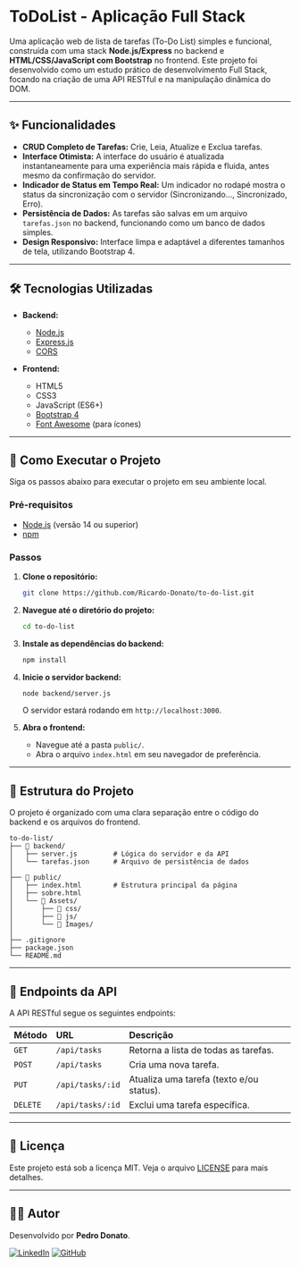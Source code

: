 # ToDoList - Aplicação Full Stack

 <!-- SUBSTITUA PELO SEU SCREENSHOT/GIF -->

Uma aplicação web de lista de tarefas (To-Do List) simples e funcional, construída com uma stack **Node.js/Express** no backend e **HTML/CSS/JavaScript com Bootstrap** no frontend. Este projeto foi desenvolvido como um estudo prático de desenvolvimento Full Stack, focando na criação de uma API RESTful e na manipulação dinâmica do DOM.

---

## ✨ Funcionalidades

- **CRUD Completo de Tarefas:** Crie, Leia, Atualize e Exclua tarefas.
- **Interface Otimista:** A interface do usuário é atualizada instantaneamente para uma experiência mais rápida e fluida, antes mesmo da confirmação do servidor.
- **Indicador de Status em Tempo Real:** Um indicador no rodapé mostra o status da sincronização com o servidor (Sincronizando..., Sincronizado, Erro).
- **Persistência de Dados:** As tarefas são salvas em um arquivo `tarefas.json` no backend, funcionando como um banco de dados simples.
- **Design Responsivo:** Interface limpa e adaptável a diferentes tamanhos de tela, utilizando Bootstrap 4.

---

## 🛠️ Tecnologias Utilizadas

- **Backend:**
  - [Node.js](https://nodejs.org/en/)
  - [Express.js](https://expressjs.com/pt-br/)
  - [CORS](https://www.npmjs.com/package/cors)

- **Frontend:**
  - HTML5
  - CSS3
  - JavaScript (ES6+)
  - [Bootstrap 4](https://getbootstrap.com/docs/4.4/getting-started/introduction/)
  - [Font Awesome](https://fontawesome.com/) (para ícones)

---

## 🚀 Como Executar o Projeto

Siga os passos abaixo para executar o projeto em seu ambiente local.

### Pré-requisitos

- [Node.js](https://nodejs.org/en/) (versão 14 ou superior)
- [npm](https://www.npmjs.com/)

### Passos

1.  **Clone o repositório:**
    ```bash
    git clone https://github.com/Ricardo-Donato/to-do-list.git
    ```

2.  **Navegue até o diretório do projeto:**
    ```bash
    cd to-do-list
    ```

3.  **Instale as dependências do backend:**
    ```bash
    npm install
    ```

4.  **Inicie o servidor backend:**
    ```bash
    node backend/server.js
    ```
    O servidor estará rodando em `http://localhost:3000`.

5.  **Abra o frontend:**
    -   Navegue até a pasta `public/`.
    -   Abra o arquivo `index.html` em seu navegador de preferência.

---

## 📂 Estrutura do Projeto

O projeto é organizado com uma clara separação entre o código do backend e os arquivos do frontend.

```
to-do-list/
├── 📂 backend/
│   ├── server.js         # Lógica do servidor e da API
│   └── tarefas.json      # Arquivo de persistência de dados
│
├── 📂 public/
│   ├── index.html        # Estrutura principal da página
│   ├── sobre.html
│   └── 📂 Assets/
│       ├── 📂 css/
│       ├── 📂 js/
│       └── 📂 Images/
│
├── .gitignore
├── package.json
└── README.md
```

---

## 📝 Endpoints da API

A API RESTful segue os seguintes endpoints:

| Método | URL                  | Descrição                                 |
| :----- | :------------------- | :---------------------------------------- |
| `GET`  | `/api/tasks`         | Retorna a lista de todas as tarefas.      |
| `POST` | `/api/tasks`         | Cria uma nova tarefa.                     |
| `PUT`  | `/api/tasks/:id`     | Atualiza uma tarefa (texto e/ou status).  |
| `DELETE`| `/api/tasks/:id`    | Exclui uma tarefa específica.             |

---

## 📄 Licença

Este projeto está sob a licença MIT. Veja o arquivo [LICENSE](LICENSE.md) para mais detalhes.

---

## 👨‍💻 Autor

Desenvolvido por **Pedro Donato**.

[![LinkedIn](https://img.shields.io/badge/linkedin-%230077B5.svg?style=for-the-badge&logo=linkedin&logoColor=white)](https://www.linkedin.com/in/donatosilva/)
[![GitHub](https://img.shields.io/badge/github-%23121011.svg?style=for-the-badge&logo=github&logoColor=white)](https://github.com/Ricardo-Donato/)
